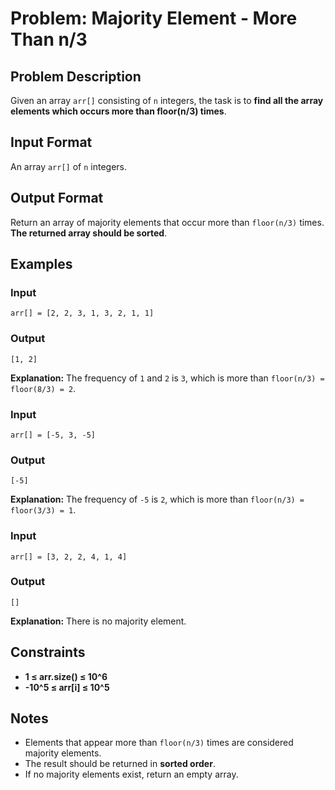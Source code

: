 
# Problem: Majority Element - More Than n/3

## Problem Description
Given an array `arr[]` consisting of `n` integers, the task is to **find all the array elements which occurs more than floor(n/3) times**.

## Input Format
An array `arr[]` of `n` integers.

## Output Format
Return an array of majority elements that occur more than `floor(n/3)` times. **The returned array should be sorted**.

## Examples

### Input

`arr[] = [2, 2, 3, 1, 3, 2, 1, 1]`<br/>

### Output

`[1, 2]`<br/>

**Explanation:** The frequency of `1` and `2` is `3`, which is more than `floor(n/3) = floor(8/3) = 2`.

### Input

`arr[] = [-5, 3, -5]`<br/>

### Output

`[-5]`<br/>

**Explanation:** The frequency of `-5` is `2`, which is more than `floor(n/3) = floor(3/3) = 1`.

### Input

`arr[] = [3, 2, 2, 4, 1, 4]`<br/>

### Output

`[]`<br/>

**Explanation:** There is no majority element.

## Constraints
- **1 ≤ arr.size() ≤ 10^6**
- **-10^5 ≤ arr[i] ≤ 10^5**

## Notes
- Elements that appear more than `floor(n/3)` times are considered majority elements.
- The result should be returned in **sorted order**.
- If no majority elements exist, return an empty array.

